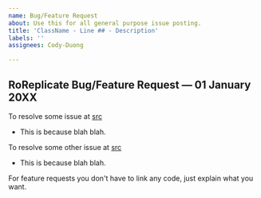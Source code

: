 ```yaml
---
name: Bug/Feature Request
about: Use this for all general purpose issue posting.
title: 'ClassName - Line ## - Description'
labels: ''
assignees: Cody-Duong

---
```


## RoReplicate Bug/Feature Request — 01 January 20XX

To resolve some issue at [src](/src)
* This is because blah blah.

To resolve some other issue at [src](/src)
* This is because blah blah.

For feature requests you don't have to link any code, just explain what you want.
